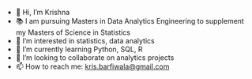 - 👋 Hi, I’m Krishna
- 📚 I am pursuing Masters in Data Analytics Engineering to supplement my Masters of Science in Statistics
- 👀 I’m interested in statistics, data analytics
- 🌱 I’m currently learning Python, SQL, R
- 💞️ I’m looking to collaborate on analytics projects
- 📫 How to reach me: kris.barfiwala@gmail.com

<!---
krishnabx/krishnabx is a ✨ special ✨ repository because its `README.md` (this file) appears on your GitHub profile.
You can click the Preview link to take a look at your changes.
--->
